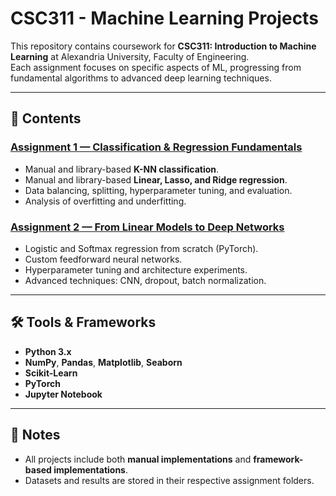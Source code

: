 # CSC311 - Machine Learning Projects

This repository contains coursework for **CSC311: Introduction to Machine Learning** at Alexandria University, Faculty of Engineering.  
Each assignment focuses on specific aspects of ML, progressing from fundamental algorithms to advanced deep learning techniques.

---

## 📂 Contents

### [Assignment 1 — Classification & Regression Fundamentals](./assignment_1/README.md)
- Manual and library-based **K-NN classification**.
- Manual and library-based **Linear, Lasso, and Ridge regression**.
- Data balancing, splitting, hyperparameter tuning, and evaluation.
- Analysis of overfitting and underfitting.

### [Assignment 2 — From Linear Models to Deep Networks](./assignment_2/README.md)
- Logistic and Softmax regression from scratch (PyTorch).
- Custom feedforward neural networks.
- Hyperparameter tuning and architecture experiments.
- Advanced techniques: CNN, dropout, batch normalization.

---

## 🛠 Tools & Frameworks
- **Python 3.x**
- **NumPy**, **Pandas**, **Matplotlib**, **Seaborn**
- **Scikit-Learn**
- **PyTorch**
- **Jupyter Notebook**

---

## 📌 Notes
- All projects include both **manual implementations** and **framework-based implementations**.
- Datasets and results are stored in their respective assignment folders.
